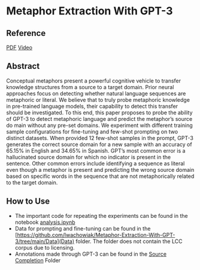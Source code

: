 # Metaphor Extraction With GPT-3

## Reference

[PDF]()
[Video]()

## Abstract
Conceptual metaphors present a powerful cognitive vehicle to transfer knowledge structures from a source to a target domain. Prior neural approaches focus on detecting whether natural language sequences are metaphoric or literal. We believe that to truly probe metaphoric knowledge in pre-trained language models, their capability to detect this transfer should be investigated. To this end, this paper proposes to probe the ability of GPT-3 to detect metaphoric language and predict the metaphor’s source do main without any pre-set domains. We experiment with different training sample configurations for fine-tuning and few-shot prompting on two distinct datasets. When provided 12 few-shot samples in the prompt, GPT-3 generates the correct source domain for a new sample with an accuracy of 65.15% in English and 34.65% in Spanish. GPT’s most common error is a hallucinated source domain for which no indicator is present in the sentence. Other common errors include identifying a sequence as literal even though a metaphor is present and predicting the wrong source domain based on specific words in the sequence that are not metaphorically related to the target domain.

## How to Use

- The important code for repeating the experiments can be found in the notebook [analysis.ipynb](https://github.com/lwachowiak/Metaphor-Extraction-With-GPT-3/blob/main/analysis.ipynb)
- Data for prompting and fine-tuning can be found in the [https://github.com/lwachowiak/Metaphor-Extraction-With-GPT-3/tree/main/Data](Data) folder. The folder does not contain the LCC corpus due to licensing. 
- Annotations made through GPT-3 can be found in the [Source Completion](https://github.com/lwachowiak/Metaphor-Extraction-With-GPT-3/tree/main/Validation%20Results/Source%20Completion) Folder
